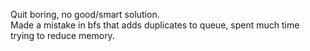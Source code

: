 Quit boring, no good/smart solution.\
Made a mistake in bfs that adds duplicates to queue, spent much time trying to reduce memory.